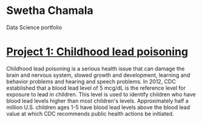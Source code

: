 # Swetha Chamala
Data Science portfolio

# [Project 1: Childhood lead poisoning](https://github.com/swecham/Childhood-lead-poisoning-R)
Childhood lead poisoning is a serious health issue that can damage the brain and nervous system, slowed growth and development, learning and behavior problems and hearing and speech problems. In 2012, CDC established that a blood lead level of 5 mcg/dL is the reference level for exposure to lead in children. This level is used to identify children who have blood lead levels higher than most children's levels. Approximately half a million U.S. children ages 1-5 have blood lead levels above the blood lead value at which CDC recommends public health actions be initiated.
